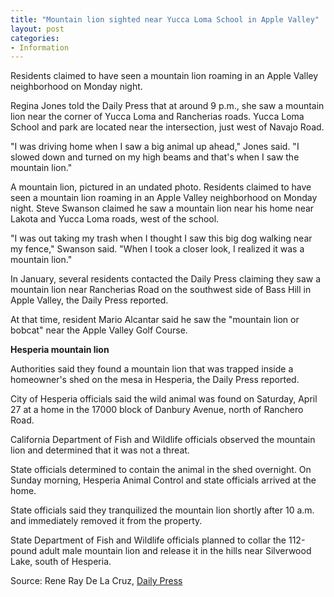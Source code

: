 ```yaml
---
title: "Mountain lion sighted near Yucca Loma School in Apple Valley"
layout: post
categories:
- Information
---
```


Residents claimed to have seen a mountain lion roaming in an Apple Valley neighborhood on Monday night.

Regina Jones told the Daily Press that at around 9 p.m., she saw a mountain lion near the corner of Yucca Loma and Rancherias roads. Yucca Loma School and park are located near the intersection, just west of Navajo Road. 

"I was driving home when I saw a big animal up ahead," Jones said. "I slowed down and turned on my high beams and that's when I saw the mountain lion."

A mountain lion, pictured in an undated photo. Residents claimed to have seen a mountain lion roaming in an Apple Valley neighborhood on Monday night.
Steve Swanson claimed he saw a mountain lion near his home near Lakota and Yucca Loma roads, west of the school. 

"I was out taking my trash when I thought I saw this big dog walking near my fence," Swanson said. "When I took a closer look, I realized it was a mountain lion."

In January, several residents contacted the Daily Press claiming they saw a mountain lion near Rancherias Road on the southwest side of Bass Hill in Apple Valley, the Daily Press reported.

At that time, resident Mario Alcantar said he saw the "mountain lion or bobcat" near the Apple Valley Golf Course.

**Hesperia mountain lion**

Authorities said they found a mountain lion that was trapped inside a homeowner's shed on the mesa in Hesperia, the Daily Press reported.

City of Hesperia officials said the wild animal was found on Saturday, April 27 at a home in the 17000 block of Danbury Avenue, north of Ranchero Road.

California Department of Fish and Wildlife officials observed the mountain lion and determined that it was not a threat. 

State officials determined to contain the animal in the shed overnight. On Sunday morning, Hesperia Animal Control and state officials arrived at the home.

State officials said they tranquilized the mountain lion shortly after 10 a.m. and immediately removed it from the property. 

State Department of Fish and Wildlife officials planned to collar the 112-pound adult male mountain lion and release it in the hills near Silverwood Lake, south of Hesperia.

Source: Rene Ray De La Cruz, [Daily Press](https://www.vvdailypress.com)

